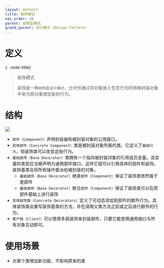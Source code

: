 ```yaml
---
layout: default
title: 装饰模式
nav_order: 40
parent: 结构型模式
grand_parent: 设计模式（Design Pattern）
---
```


# 定义

{: .note-title}
> 装饰模式
> 
> 装饰是一种`结构型设计模式`，允许你通过将对象放入包含行为的特殊封装对象中来为原对象绑定新的行为。

# 结构

![](https://cdn.jsdelivr.net/gh/guosonglu/images@master/blog-img/20221220164633.png)

- `部件（Component）`声明封装器和被封装对象的公用接口。
- `具体部件（Concrete Component）`类是被封装对象所属的类。它定义了`基础行为`，但装饰类可以改变这些行为。
- `基础装饰（Base Decorator）`类拥有一个指向被封装对象的引用成员变量。该变量的类型应当被声明为通用部件接口，这样它就可以引用具体的部件和装饰。装饰基类会将所有操作委派给被封装的对象。
  - `基础装饰（Base Decorator）`继承`部件（Component）`保证了装饰类依然属于是部件
  - `基础装饰（Base Decorator）`聚合`部件（Component）`保证了装饰类可以在原部件基础上进行装饰
- `具体装饰类（Concrete Decorators）`定义了可动态添加到部件的额外行为。具体装饰类会重写装饰基类的方法，并在调用父类方法之前或之后进行额外的行为。
- `客户端（Client）`可以使用多层装饰来封装部件，只要它能使用通用接口与所有对象互动即可。


# 使用场景

- 对某个类增加新功能，不影响原来的类

